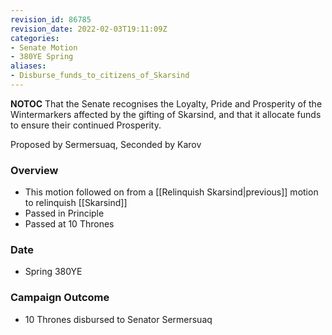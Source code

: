 ```yaml
---
revision_id: 86785
revision_date: 2022-02-03T19:11:09Z
categories:
- Senate Motion
- 380YE Spring
aliases:
- Disburse_funds_to_citizens_of_Skarsind
---
```



__NOTOC__
That the Senate recognises the Loyalty, Pride and Prosperity of the Wintermarkers affected by the gifting of Skarsind, and that it allocate funds to ensure their continued Prosperity.

Proposed by Sermersuaq, Seconded by Karov 

### Overview
* This motion followed on from a [[Relinquish Skarsind|previous]] motion to relinquish [[Skarsind]]
* Passed in Principle
* Passed at 10 Thrones

### Date
* Spring 380YE

### Campaign Outcome
* 10 Thrones disbursed to Senator Sermersuaq